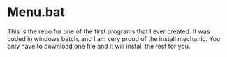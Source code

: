 # Menu.bat
This is the repo for one of the first programs that I ever created. It was coded in windows batch, and I am very proud of the install mechanic. You only have to download one file and it will install the rest for you.

